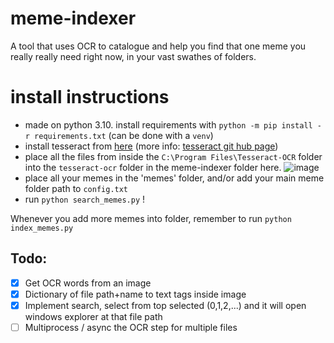 # meme-indexer
A tool that uses OCR to catalogue and help you find that one meme you really really need right now, in your vast swathes of folders.

# install instructions
- made on python 3.10. install requirements with `python -m pip install -r requirements.txt` (can be done with a `venv`)
- install tesseract from [here](https://digi.bib.uni-mannheim.de/tesseract/tesseract-ocr-w64-setup-v5.2.0.20220712.exe)
(more info: [tesseract git hub page](https://github.com/UB-Mannheim/tesseract/wiki))
- place all the files from inside the `C:\Program Files\Tesseract-OCR` folder into the `tesseract-ocr` folder in the meme-indexer folder here.
![image](https://user-images.githubusercontent.com/99981273/200841337-3609d9f1-a38c-4e00-9e04-a9646bd8fa0f.png)
- place all your memes in the 'memes' folder, and/or add your main meme folder path to `config.txt`
- run `python search_memes.py` !

Whenever you add more memes into folder, remember to run `python index_memes.py`
## Todo:
- [x] Get OCR words from an image
- [x] Dictionary of file path+name to text tags inside image 
- [x] Implement search, select from top selected (0,1,2,...) and it will open windows explorer at that file path
- [ ] Multiprocess / async the OCR step for multiple files